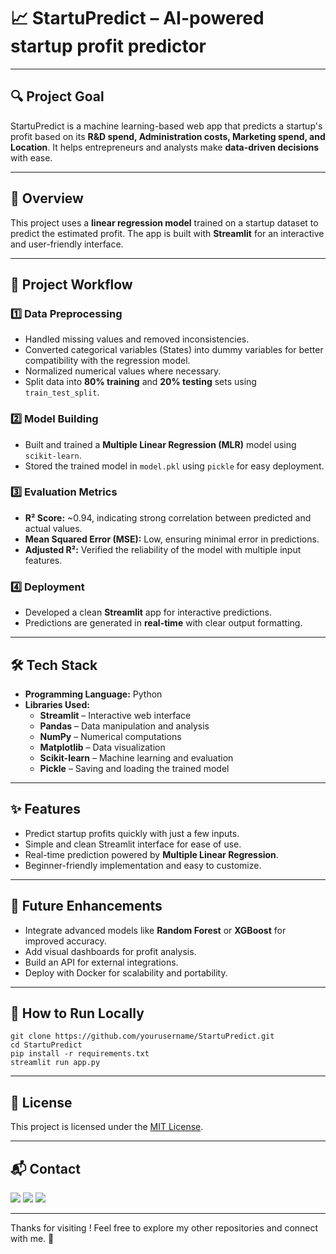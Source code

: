 # 📈 StartuPredict – AI-powered startup profit predictor  

---

## 🔍 Project Goal 
StartuPredict is a machine learning-based web app that predicts a startup's profit based on its **R&D spend, Administration costs, Marketing spend, and Location**. It helps entrepreneurs and analysts make **data-driven decisions** with ease.  

---

## 📖 Overview  
This project uses a **linear regression model** trained on a startup dataset to predict the estimated profit. The app is built with **Streamlit** for an interactive and user-friendly interface.  

---

## 🔄 Project Workflow  

### **1️⃣ Data Preprocessing**  
- Handled missing values and removed inconsistencies.  
- Converted categorical variables (States) into dummy variables for better compatibility with the regression model.  
- Normalized numerical values where necessary.  
- Split data into **80% training** and **20% testing** sets using `train_test_split`.

### **2️⃣ Model Building**  
- Built and trained a **Multiple Linear Regression (MLR)** model using `scikit-learn`.  
- Stored the trained model in `model.pkl` using `pickle` for easy deployment.  

### **3️⃣ Evaluation Metrics**  
- **R² Score:** ~0.94, indicating strong correlation between predicted and actual values.  
- **Mean Squared Error (MSE):** Low, ensuring minimal error in predictions.  
- **Adjusted R²:** Verified the reliability of the model with multiple input features.

### **4️⃣ Deployment**  
- Developed a clean **Streamlit** app for interactive predictions.
- Predictions are generated in **real-time** with clear output formatting.  

---

## 🛠 Tech Stack  
- **Programming Language:** Python   
- **Libraries Used:**  
  - **Streamlit** – Interactive web interface  
  - **Pandas** – Data manipulation and analysis  
  - **NumPy** – Numerical computations  
  - **Matplotlib** – Data visualization  
  - **Scikit-learn** – Machine learning and evaluation  
  - **Pickle** – Saving and loading the trained model  

---

## ✨ Features  
- Predict startup profits quickly with just a few inputs.  
- Simple and clean Streamlit interface for ease of use.  
- Real-time prediction powered by **Multiple Linear Regression**.  
- Beginner-friendly implementation and easy to customize.  

---

## 🔮 Future Enhancements  
- Integrate advanced models like **Random Forest** or **XGBoost** for improved accuracy.  
- Add visual dashboards for profit analysis.  
- Build an API for external integrations.  
- Deploy with Docker for scalability and portability.  

---

## 📌 How to Run Locally  

```
git clone https://github.com/yourusername/StartuPredict.git
cd StartuPredict
pip install -r requirements.txt
streamlit run app.py
```

---

## 📄 License

This project is licensed under the [MIT License](LICENSE).

---

## 📬 Contact

<p>
  <a href="mailto:aradhyaray99@gmail.com"><img src="https://img.shields.io/badge/Email-D14836?style=for-the-badge&logo=gmail&logoColor=white" /></a>
  <a href="www.linkedin.com/in/rayaradhya"><img src="https://img.shields.io/badge/LinkedIn-blue?style=for-the-badge&logo=linkedin&logoColor=white" /></a>
  <a href="https://github.com/AradhyaRay05"><img src="https://img.shields.io/badge/GitHub-181717?style=for-the-badge&logo=github&logoColor=white" /></a>
</p>

---

Thanks for visiting ! Feel free to explore my other repositories and connect with me. 🚀
